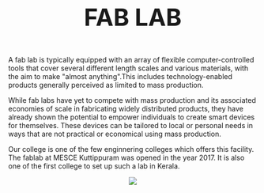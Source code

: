 <font size="+5">
<p align= "center">
  <b> FAB LAB </b>
  </p></font>
  
  A fab lab is typically equipped with an array of flexible computer-controlled tools that cover several different length scales and various materials, with the aim to make "almost anything".This includes technology-enabled products generally perceived as limited to mass production.

While fab labs have yet to compete with mass production and its associated economies of scale in fabricating widely distributed products, they have already shown the potential to empower individuals to create smart devices for themselves. These devices can be tailored to local or personal needs in ways that are not practical or economical using mass production.

Our college is one of the few enginnering colleges which offers this facility. The fablab at MESCE Kuttippuram was opened in the year 2017. It is also one of the first college to set up such a lab in Kerala.
<p align= "center">
  <img src="https://en.wikipedia.org/wiki/Fab_lab#/media/File:Fab_Lab_logo.svg">

</p>






```markdown
